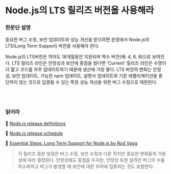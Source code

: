 # Node.js의 LTS 릴리즈 버전을 사용해라

### 한문단 설명

중요한 버그 수정, 보안 업데이트와 성능 개선을 받으려면 운영에서 Node.js의 LTS(Long Term Support) 버전을 사용해야 한다.

Node.js의 LTS버전은 적어도 18개월동안 지원되며 짝수 버전(예: 4, 6, 8)으로 보여진다. LTS 릴리즈 라인은 안정성과 보안에 중점을 뒀다면 'Current' 릴리즈 라인은 수명이 더 짧고 코드를 자주 업데이트하기 때문에 생산에 가장 좋다. LTS 버전의 변화는 안정성, 보안 업데이트, 가능한 npm 업데이트, 설명서 업데이트와 기존 애플리케이션을 중단하지 않는 것으로 입증될 수 있는 특정 성능 개선을 위한 버그 수정으로 제한된다.

<br/><br/>

### 읽어라

🔗 [Node.js release definitions](https://nodejs.org/en/about/releases/)

🔗 [Node.js release schedule](https://github.com/nodejs/Release)

🔗 [Essential Steps: Long Term Support for Node.js by Rod Vagg](https://medium.com/@nodesource/essential-steps-long-term-support-for-node-js-8ecf7514dbd)
> 각 릴리즈 증분 일정은 버그 수정, 보안 수정과 다른 작지만 중요한 변화들의 가용성에 따라 결정된다. 안정성에도 중점을 두지만, 안정성 또한 알려진 버그의 수를 최소화하고 버그가 발생할 때 보안에 대한 우려에 집중하는 것도 포함한다.

<br/><br/>
